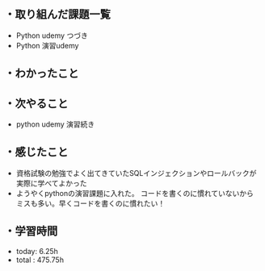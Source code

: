 ## ・取り組んだ課題一覧
- Python udemy つづき
- Python 演習udemy 


## ・わかったこと


## ・次やること
- python udemy 演習続き

## ・感じたこと
- 資格試験の勉強でよく出てきていたSQLインジェクションやロールバックが実際に学べてよかった
- ようやくpythonの演習課題に入れた。
コードを書くのに慣れていないからミスも多い。早くコードを書くのに慣れたい！

## ・学習時間
- today:   6.25h
- total  : 475.75h
